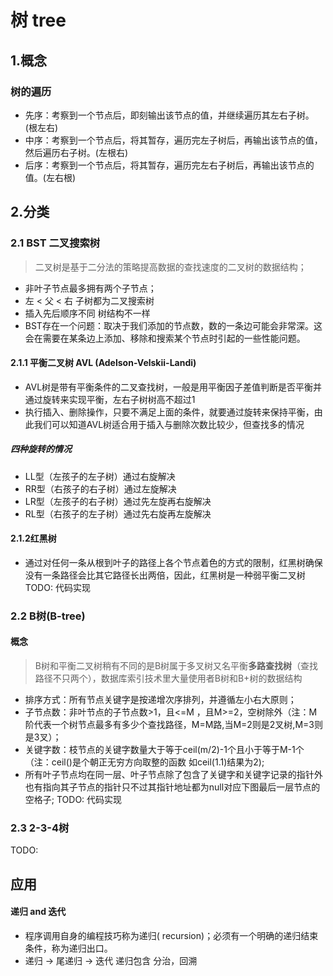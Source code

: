 # 树 tree

## 1.概念
### 树的遍历
- 先序：考察到一个节点后，即刻输出该节点的值，并继续遍历其左右子树。(根左右)
- 中序：考察到一个节点后，将其暂存，遍历完左子树后，再输出该节点的值，然后遍历右子树。(左根右)
- 后序：考察到一个节点后，将其暂存，遍历完左右子树后，再输出该节点的值。(左右根)
## 2.分类
### 2.1 BST 二叉搜索树  
> 二叉树是基于二分法的策略提高数据的查找速度的二叉树的数据结构；
- 非叶子节点最多拥有两个子节点；
- 左 < 父 < 右 子树都为二叉搜索树
- 插入先后顺序不同 树结构不一样
- BST存在一个问题：取决于我们添加的节点数，数的一条边可能会非常深。这会在需要在某条边上添加、移除和搜索某个节点时引起的一些性能问题。
#### 2.1.1 平衡二叉树 AVL (Adelson-Velskii-Landi)
- AVL树是带有平衡条件的二叉查找树，一般是用平衡因子差值判断是否平衡并通过旋转来实现平衡，左右子树树高不超过1
- 执行插入、删除操作，只要不满足上面的条件，就要通过旋转来保持平衡，由此我们可以知道AVL树适合用于插入与删除次数比较少，但查找多的情况
##### 四种旋转的情况
+ LL型（左孩子的左子树）通过右旋解决
+ RR型（右孩子的右子树）通过左旋解决
+ LR型（左孩子的右子树）通过先左旋再右旋解决
+ RL型（右孩子的左子树）通过先右旋再左旋解决
#### 2.1.2红黑树
  - 通过对任何一条从根到叶子的路径上各个节点着色的方式的限制，红黑树确保没有一条路径会比其它路径长出两倍，因此，红黑树是一种弱平衡二叉树
  TODO: 代码实现
### 2.2 B树(B-tree)
#### 概念
> B树和平衡二叉树稍有不同的是B树属于多叉树又名平衡**多路查找树**（查找路径不只两个），数据库索引技术里大量使用者B树和B+树的数据结构
- 排序方式：所有节点关键字是按递增次序排列，并遵循左小右大原则；
- 子节点数：非叶节点的子节点数>1，且<=M ，且M>=2，空树除外（注：M阶代表一个树节点最多有多少个查找路径，M=M路,当M=2则是2叉树,M=3则是3叉）；
- 关键字数：枝节点的关键字数量大于等于ceil(m/2)-1个且小于等于M-1个（注：ceil()是个朝正无穷方向取整的函数 如ceil(1.1)结果为2);
- 所有叶子节点均在同一层、叶子节点除了包含了关键字和关键字记录的指针外也有指向其子节点的指针只不过其指针地址都为null对应下图最后一层节点的空格子;
TODO: 代码实现
### 2.3 2-3-4树
TODO:
## 应用

#### 递归 and 迭代
- 程序调用自身的编程技巧称为递归( recursion)；必须有一个明确的递归结束条件，称为递归出口。
- 递归 -> 尾递归 -> 迭代
  递归包含 分治，回溯
